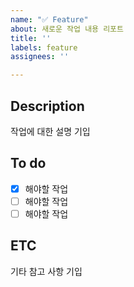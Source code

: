 ```yaml
---
name: "✅ Feature"
about: 새로운 작업 내용 리포트
title: ''
labels: feature
assignees: ''

---
```


## Description

작업에 대한 설명 기입

## To do

- [x] 해야할 작업
- [ ] 해야할 작업
- [ ] 해야할 작업

## ETC

기타 참고 사항 기입
